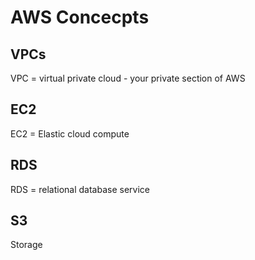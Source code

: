 # AWS Concecpts

## VPCs

VPC = virtual private cloud - your private section of AWS

## EC2

EC2 = Elastic cloud compute

## RDS

RDS = relational database service

## S3

Storage